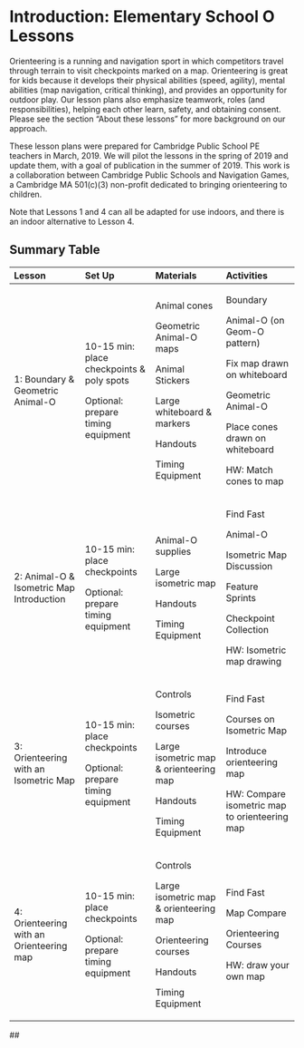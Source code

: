 # Introduction: Elementary School O Lessons

Orienteering is a running and navigation sport in which competitors travel through terrain to visit checkpoints marked on a map. Orienteering is great for kids because it develops their physical abilities \(speed, agility\), mental abilities \(map navigation, critical thinking\), and provides an opportunity for outdoor play. Our lesson plans also emphasize teamwork, roles \(and responsibilities\), helping each other learn, safety, and obtaining consent. Please see the section “About these lessons” for more background on our approach. 

These lesson plans were prepared for Cambridge Public School PE teachers in March, 2019. We will pilot the lessons in the spring of 2019 and update them, with a goal of publication in the summer of 2019. This work is a collaboration between Cambridge Public Schools and Navigation Games, a Cambridge MA 501\(c\)\(3\) non-profit dedicated to bringing orienteering to children.

Note that Lessons 1 and 4 can all be adapted for use indoors, and there is an indoor alternative to Lesson 4.

## Summary Table

<table>
  <thead>
    <tr>
      <th style="text-align:left"><b>Lesson </b>
      </th>
      <th style="text-align:left"><b>Set Up</b>
      </th>
      <th style="text-align:left"><b>Materials</b>
      </th>
      <th style="text-align:left"><b>Activities</b>
      </th>
    </tr>
  </thead>
  <tbody>
    <tr>
      <td style="text-align:left">1: Boundary &amp; Geometric Animal-O</td>
      <td style="text-align:left">
        <p>10-15 min: place checkpoints &amp; poly spots</p>
        <p>Optional: prepare timing equipment</p>
      </td>
      <td style="text-align:left">
        <p>Animal cones</p>
        <p>Geometric Animal-O maps</p>
        <p>Animal Stickers</p>
        <p>Large whiteboard &amp; markers</p>
        <p>Handouts</p>
        <p>Timing Equipment</p>
      </td>
      <td style="text-align:left">
        <p>Boundary</p>
        <p>Animal-O (on Geom-O pattern)</p>
        <p>Fix map drawn on whiteboard</p>
        <p>Geometric Animal-O</p>
        <p>Place cones drawn on whiteboard</p>
        <p>HW: Match cones to map</p>
      </td>
    </tr>
    <tr>
      <td style="text-align:left">2: Animal-O &amp; Isometric Map Introduction</td>
      <td style="text-align:left">
        <p>10-15 min: place checkpoints</p>
        <p>Optional: prepare timing equipment</p>
      </td>
      <td style="text-align:left">
        <p>Animal-O supplies</p>
        <p>Large isometric map</p>
        <p>Handouts</p>
        <p>Timing Equipment</p>
      </td>
      <td style="text-align:left">
        <p>Find Fast</p>
        <p>Animal-O</p>
        <p>Isometric Map Discussion</p>
        <p>Feature Sprints</p>
        <p>Checkpoint Collection</p>
        <p>HW: Isometric map drawing</p>
      </td>
    </tr>
    <tr>
      <td style="text-align:left">3: Orienteering with an Isometric Map</td>
      <td style="text-align:left">
        <p>10-15 min: place checkpoints</p>
        <p>Optional: prepare timing equipment</p>
      </td>
      <td style="text-align:left">
        <p>Controls</p>
        <p>Isometric courses</p>
        <p>Large isometric map &amp; orienteering map</p>
        <p>Handouts</p>
        <p>Timing Equipment</p>
      </td>
      <td style="text-align:left">
        <p>Find Fast</p>
        <p>Courses on Isometric Map</p>
        <p>Introduce orienteering map</p>
        <p>HW: Compare isometric map to orienteering map</p>
      </td>
    </tr>
    <tr>
      <td style="text-align:left">4: Orienteering with an Orienteering map</td>
      <td style="text-align:left">
        <p>10-15 min: place checkpoints</p>
        <p>Optional: prepare timing equipment</p>
      </td>
      <td style="text-align:left">
        <p>Controls</p>
        <p>Large isometric map &amp; orienteering map</p>
        <p>Orienteering courses</p>
        <p>Handouts</p>
        <p>Timing Equipment</p>
      </td>
      <td style="text-align:left">
        <p>Find Fast</p>
        <p>Map Compare</p>
        <p>Orienteering Courses</p>
        <p>HW: draw your own map</p>
      </td>
    </tr>
  </tbody>
</table>##  

